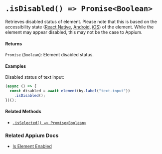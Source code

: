 # `.isDisabled() => Promise<Boolean>`

Retrieves disabled status of element. Please note that this is based on the accessibility state ([React Native](https://facebook.github.io/react-native/docs/accessibility#accessibilitystates-ios-android), [Android](https://developer.android.com/reference/android/view/accessibility/AccessibilityNodeInfo.html#isEnabled%28%29), [iOS](https://developer.apple.com/documentation/uikit/uiaccessibility/uiaccessibilitytraits/1620208-notenabled)) of the element. While the element may appear disabled, this may not be the case to Appium.

#### Returns

`Promise` (`Boolean`): Element disabled status.

#### Examples

Disabled status of text input:

```javascript
(async () => {
  const disabled = await element(by.label("text-input"))
    .isDisabled();
})();
```

#### Related Methods

- [`.isSelected() => Promise<Boolean>`](./isSelected.md)

### Related Appium Docs

- [Is Element Enabled](http://appium.io/docs/en/commands/element/attributes/enabled/)